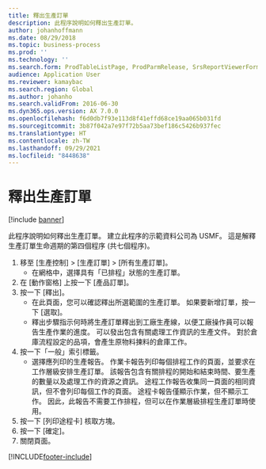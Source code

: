 ```yaml
---
title: 釋出生產訂單
description: 此程序說明如何釋出生產訂單。
author: johanhoffmann
ms.date: 08/29/2018
ms.topic: business-process
ms.prod: ''
ms.technology: ''
ms.search.form: ProdTableListPage, ProdParmRelease, SrsReportViewerForm, ProdSetupRelease
audience: Application User
ms.reviewer: kamaybac
ms.search.region: Global
ms.author: johanho
ms.search.validFrom: 2016-06-30
ms.dyn365.ops.version: AX 7.0.0
ms.openlocfilehash: f6d0db7f93e113d8f41effd68ce19aa065b031fd
ms.sourcegitcommit: 3b87f042a7e97f72b5aa73bef186c5426b937fec
ms.translationtype: HT
ms.contentlocale: zh-TW
ms.lasthandoff: 09/29/2021
ms.locfileid: "8448638"
---
```

# <a name="release-a-production-order"></a>釋出生產訂單

[!include [banner](../../includes/banner.md)]

此程序說明如何釋出生產訂單。 建立此程序的示範資料公司為 USMF。 這是解釋生產訂單生命週期的第四個程序 (共七個程序)。

1. 移至 [生產控制] > [生產訂單] > [所有生產訂單]。
    * 在網格中，選擇具有「已排程」狀態的生產訂單。  
2. 在 [動作窗格] 上按一下 [產品訂單]。
3. 按一下 [釋出]。
    * 在此頁面，您可以確認釋出所選範圍的生產訂單。 如果要新增訂單，按一下 [選取]。  
    * 釋出步驟指示何時將生產訂單釋出到工廠生產線，以便工廠操作員可以報告生產作業的進度。 可以發出包含有關處理工作資訊的生產文件。 對於倉庫流程設定的品項，會產生原物料揀料的倉庫工作。  
4. 按一下「一般」索引標籤。
    * 選擇應列印的生產報告。 作業卡報告列印每個排程工作的頁面，並要求在工作層級安排生產訂單。 該報告包含有關排程的開始和結束時間、要生產的數量以及處理工作的資源之資訊。 途程工作報告收集同一頁面的相同資訊，但不會列印每個工作的頁面。 途程卡報告僅顯示作業，但不顯示工作。 因此，此報告不需要工作排程，但可以在作業層級排程生產訂單時使用。  
5. 按一下 [列印途程卡] 核取方塊。
6. 按一下 [確定]。
7. 關閉頁面。



[!INCLUDE[footer-include](../../../includes/footer-banner.md)]